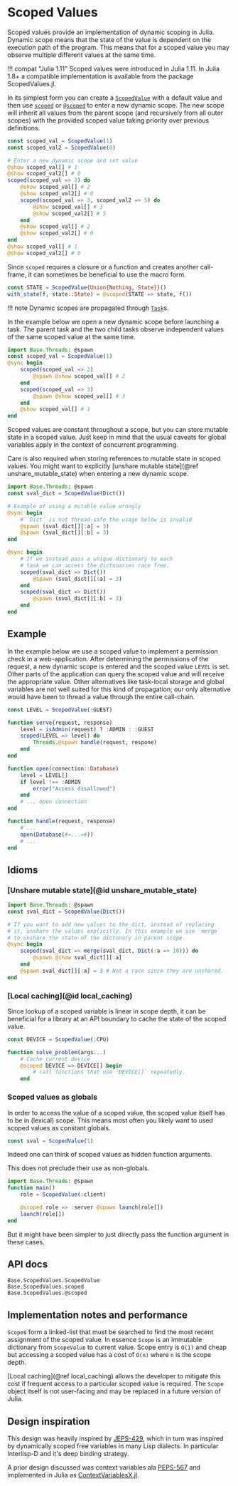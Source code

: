 # Scoped Values

Scoped values provide an implementation of dynamic scoping in Julia.
Dynamic scope means that the state of the value is dependent on the execution path
of the program. This means that for a scoped value you may observe
multiple different values at the same time.

!!! compat "Julia 1.11"
    Scoped values were introduced in Julia 1.11. In Julia 1.8+ a compatible
    implementation is available from the package ScopedValues.jl.

In its simplest form you can create a [`ScopedValue`](@ref) with a
default value and then use [`scoped`](@ref) or [`@scoped`](@ref) to
enter a new dynamic scope.
The new scope will inherit all values from the parent scope
(and recursively from all outer scopes) with the provided scoped
value taking priority over previous definitions.

```julia
const scoped_val = ScopedValue(1)
const scoped_val2 = ScopedValue(0)

# Enter a new dynamic scope and set value
@show scoped_val[] # 1
@show scoped_val2[] # 0
scoped(scoped_val => 2) do
    @show scoped_val[] # 2
    @show scoped_val2[] # 0
    scoped(scoped_val => 3, scoped_val2 => 5) do
        @show scoped_val[] # 3
        @show scoped_val2[] # 5
    end
    @show scoped_val[] # 2
    @show scoped_val2[] # 0
end
@show scoped_val[] # 1
@show scoped_val2[] # 0
```

Since `scoped` requires a closure or a function and creates another call-frame,
it can sometimes be beneficial to use the macro form.

```julia
const STATE = ScopedValue{Union{Nothing, State}}()
with_state(f, state::State) = @scoped(STATE => state, f())
```

!!! note
    Dynamic scopes are propagated through [`Task`](@ref)s.

In the example below we open a new dynamic scope before launching a task.
The parent task and the two child tasks observe independent values of the
same scoped value at the same time.

```julia
import Base.Threads: @spawn
const scoped_val = ScopedValue(1)
@sync begin
    scoped(scoped_val => 2)
        @spawn @show scoped_val[] # 2
    end
    scoped(scoped_val => 3)
        @spawn @show scoped_val[] # 3
    end
    @show scoped_val[] # 1
end
```

Scoped values are constant throughout a scope, but you can store mutable
state in a scoped value. Just keep in mind that the usual caveats
for global variables apply in the context of concurrent programming.

Care is also required when storing references to mutable state in scoped
values. You might want to explicitly [unshare mutable state](@ref unshare_mutable_state)
when entering a new dynamic scope.

```julia
import Base.Threads: @spawn
const sval_dict = ScopedValue(Dict())

# Example of using a mutable value wrongly
@sync begin
    # `Dict` is not thread-safe the usage below is invalid
    @spawn (sval_dict[][:a] = 3)
    @spawn (sval_dict[][:b] = 3)
end

@sync begin
    # If we instead pass a unique dictionary to each
    # task we can access the dictonaries race free.
    scoped(sval_dict => Dict())
        @spawn (sval_dict[][:a] = 3)
    end
    scoped(sval_dict => Dict())
        @spawn (sval_dict[][:b] = 3)
    end
end
```

## Example

In the example below we use a scoped value to implement a permission check in
a web-application. After determining the permissions of the request,
a new dynamic scope is entered and the scoped value `LEVEL` is set.
Other parts of the application can query the scoped value and will receive
the appropriate value. Other alternatives like task-local storage and global variables
are not well suited for this kind of propagation; our only alternative would have
been to thread a value through the entire call-chain.

```julia
const LEVEL = ScopedValue(:GUEST)

function serve(request, response)
    level = isAdmin(request) ? :ADMIN : :GUEST
    scoped(LEVEL => level) do
        Threads.@spawn handle(request, respone)
    end
end

function open(connection::Database)
    level = LEVEL[]
    if level !== :ADMIN
        error("Access disallowed")
    end
    # ... open connection
end

function handle(request, response)
    # ...
    open(Database(#=...=#))
    # ...
end
```

## Idioms
### [Unshare mutable state](@id unshare_mutable_state)

```julia
import Base.Threads: @spawn
const sval_dict = ScopedValue(Dict())

# If you want to add new values to the dict, instead of replacing
# it, unshare the values explicitly. In this example we use `merge`
# to unshare the state of the dictonary in parent scope.
@sync begin
    scoped(sval_dict => merge(sval_dict, Dict(:a => 10))) do
        @spawn @show sval_dict[][:a]
    end
    @spawn sval_dict[][:a] = 3 # Not a race since they are unshared.
end
```

### [Local caching](@id local_caching)

Since lookup of a scoped variable is linear in scope depth, it can be beneficial
for a library at an API boundary to cache the state of the scoped value.

```julia
const DEVICE = ScopedValue(:CPU)

function solve_problem(args...)
    # Cache current device
    @scoped DEVICE => DEVICE[] begin
        # call functions that use `DEVICE[]` repeatedly.
    end
```

### Scoped values as globals

In order to access the value of a scoped value, the scoped value itself has to
be in (lexical) scope. This means most often you likely want to used scoped values
as constant globals.

```julia
const sval = ScopedValue(1)
```

Indeed one can think of scoped values as hidden function arguments.

This does not preclude their use as non-globals.

```julia
import Base.Threads: @spawn
function main()
    role = ScopedValue(:client)

    @scoped role => :server @spawn launch(role[])
    launch(role[])
end
```

But it might have been simpler to just directly pass the function argument
in these cases.

## API docs

```@docs
Base.ScopedValues.ScopedValue
Base.ScopedValues.scoped
Base.ScopedValues.@scoped
```

## Implementation notes and performance

`Scope`s form a linked-list that must be searched to find the most recent
assignment of the scoped value. In essence `Scope` is an immutable dictionary
from `ScopeValue` to current value. Scope entry is `O(1)` and cheap but
accessing a scoped value has a cost of `O(n)` where `n` is the scope depth.

[Local caching](@ref local_caching) allows the developer to mitigate this cost
if frequent access to a particular scoped value is required.
The `Scope` object itself is not user-facing and may be replaced in a future
version of Julia.

## Design inspiration

This design was heavily inspired by [JEPS-429](https://openjdk.org/jeps/429),
which in turn was inspired by dynamically scoped free variables in many Lisp dialects. In particular Interlisp-D and it's deep binding strategy.

A prior design discussed was context variables ala [PEPS-567](https://peps.python.org/pep-0567/) and implemented in Julia as [ContextVariablesX.jl](https://github.com/tkf/ContextVariablesX.jl).

